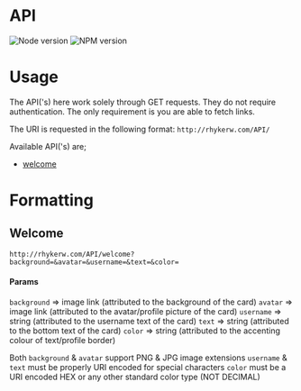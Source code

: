 
<p align="center">

<!-- PROJECT -->
# API

<!-- Badges -->
![Node version](https://img.shields.io/badge/node-v18.9.0-brightgreen)
![NPM version](https://img.shields.io/badge/npm-v8.19.1-blue)
</p>

# Usage
The API('s) here work solely through GET requests. They do not require authentication. The only requirement is you are able to fetch links.<br />

The URI is requested in the following format:
`http://rhykerw.com/API/`

Available API('s) are;
- [welcome](#Welcome)

# Formatting

## Welcome

`http://rhykerw.com/API/welcome?background=&avatar=&username=&text=&color=`

#### Params

`background` => image link (attributed to the background of the card)
`avatar` => image link (attributed to the avatar/profile picture of the card)
`username` => string (attributed to the username text of the card)
`text` => string (attributed to the bottom text of the card)
`color` => string (attributed to the accenting colour of text/profile border)

Both `background` & `avatar` support PNG & JPG image extensions
`username` & `text` must be properly URI encoded for special characters
`color` must be a URI encoded HEX or any other standard color type (NOT DECIMAL) 